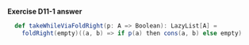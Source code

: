 **Exercise D11-1 answer**

```scala
  def takeWhileViaFoldRight(p: A => Boolean): LazyList[A] =
    foldRight(empty)((a, b) => if p(a) then cons(a, b) else empty)
```